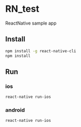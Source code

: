 # RN_test
ReactNative sample app

## Install

```sh
npm install -g react-native-cli
npm install
```

## Run

### ios
```sh
react-native run-ios
```

### android
```sh
react-native run-ios
```